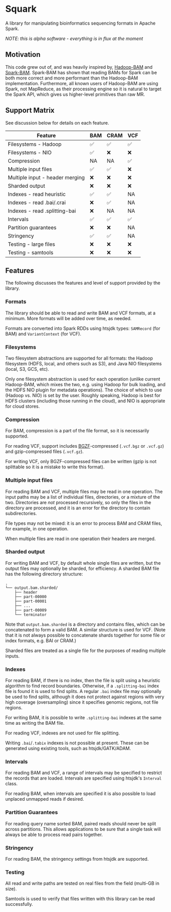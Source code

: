 # Squark

A library for manipulating bioinformatics sequencing formats in Apache Spark.

*NOTE: this is alpha software - everything is in flux at the moment*

## Motivation

This code grew out of, and was heavily inspired by, [Hadoop-BAM](https://github.com/HadoopGenomics/Hadoop-BAM) and
[Spark-BAM](http://www.hammerlab.org/spark-bam/). Spark-BAM has shown that reading BAMs for Spark can be both more
correct and more performant than the Hadoop-BAM implementation. Furthermore, all known users of Hadoop-BAM are using
Spark, not MapReduce, as their processing engine so it is natural to target the Spark API, which gives us higher-level
primitives than raw MR.

## Support Matrix

See discussion below for details on each feature.

| Feature                         | BAM                           | CRAM                          | VCF                           |
| ------------------------------- | ----------------------------- | ----------------------------- | ----------------------------- |
| Filesystems - Hadoop            | :white_check_mark:            | :white_check_mark:            | :white_check_mark:            |
| Filesystems - NIO               | :white_check_mark:            | :x:                           | :x:                           |
| Compression                     | NA                            | NA                            | :white_check_mark:            |
| Multiple input files            | :white_check_mark:            | :white_check_mark:            | :x:                           |
| Multiple input - header merging | :x:                           | :x:                           | :x:                           |
| Sharded output                  | :x:                           | :x:                           | :x:                           |
| Indexes - read heuristic        | :white_check_mark:            | :white_check_mark:            | NA                            |
| Indexes - read .bai/.crai       | :x:                           | :white_check_mark:            | NA                            |
| Indexes - read .splitting-bai   | :x:                           | NA                            | NA                            |
| Intervals                       | :white_check_mark:            | :white_check_mark:            | :white_check_mark:            |
| Partition guarantees            | :x:                           | :x:                           | NA                            |
| Stringency                      | :white_check_mark:            | :white_check_mark:            | NA                            |
| Testing - large files           | :x:                           | :x:                           | :x:                           |
| Testing - samtools              | :x:                           | :x:                           | :x:                           |

## Features

The following discusses the features and level of support provided by the library.

### Formats

The library should be able to read and write BAM and VCF formats, at a minimum. More formats
will be added over time, as needed.

Formats are converted into Spark RDDs using htsjdk types: `SAMRecord` (for BAM) and
`VariantContext` (for VCF).

### Filesystems

Two filesystem abstractions are supported for all formats: the Hadoop filesystem (HDFS, local,
and others such as S3), and Java NIO filesystems (local, S3, GCS, etc).

Only one filesystem abstraction is used for each operation (unlike current Hadoop-BAM, which 
mixes the two, e.g. using Hadoop for bulk loading, and the HDFS NIO plugin for metadata
operations). The choice of which to use (Hadoop vs. NIO) is set by the user. Roughly speaking,
Hadoop is best for HDFS clusters (including those running in the cloud), and NIO is appropriate
for cloud stores.

### Compression

For BAM, compression is a part of the file format, so it is necessarily supported.

For reading VCF, support includes
[BGZF](https://samtools.github.io/hts-specs/SAMv1.pdf)-compressed (`.vcf.bgz` or `.vcf.gz`) and
gzip-compressed files (`.vcf.gz`).

For writing VCF, only BGZF-compressed files can be written (gzip
is not splittable so it is a mistake to write this format).

### Multiple input files

For reading BAM and VCF, multiple files may be read in one operation. The input paths may be a
list of individual files, directories, or a mixture of the two. Directories are _not_ processed
recursively, so only the files in the directory are processed, and it is an error for the
directory to contain subdirectories.

File types may not be mixed: it is an error to process BAM and CRAM files, for example, in one
operation.

When multiple files are read in one operation their headers are merged.

### Sharded output

For writing BAM and VCF, by default whole single files are written, but the output files may
optionally be sharded, for efficiency. A sharded BAM file has the following directory structure:

```
.
└── output.bam.sharded/
    ├── header
    ├── part-00000
    ├── part-00001
    ├── ...
    ├── part-00009
    └── terminator

```

Note that `output.bam.sharded` is a directory and contains files, which can be concatenated
to form a valid BAM. A similar structure is used for VCF. (Note that it is not always possible
to concatenate shards together for some file or index formats, e.g. BAI or CRAM.)

Sharded files are treated as a single file for the purposes of reading multiple inputs.

### Indexes

For reading BAM, if there is no index, then the file is split using a heuristic algorithm to
find record boundaries. Otherwise, if a `.splitting-bai` index file is found it is used to find
splits. A regular `.bai` index file may optionally be used to find splits, although it does not
protect against regions with very high coverage (oversampling) since it specifies genomic
regions, not file regions.

For writing BAM, it is possible to write `.splitting-bai` indexes at the same time as writing the
BAM file.

For reading VCF, indexes are not used for file splitting.

Writing `.bai`/`.tabix` indexes is not possible at present. These can be generated using existing
tools, such as htsjdk/GATK/ADAM.

### Intervals

For reading BAM and VCF, a range of intervals may be specified to restrict the records that are
loaded. Intervals are specified using htsjdk's `Interval` class.

For reading BAM, when intervals are specified it is also possible to load unplaced unmapped reads if desired.

### Partition Guarantees

For reading query name sorted BAM, paired reads should never be split across partitions. This allows
applications to be sure that a single task will always be able to process read pairs together.

### Stringency

For reading BAM, the stringency settings from htsjdk are supported.

### Testing

All read and write paths are tested on real files from the field (multi-GB in size).

Samtools is used to verify that files written with this library can be read successfully.

